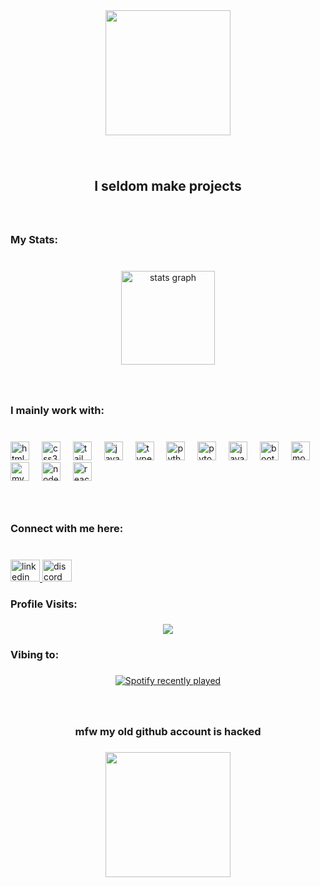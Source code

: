 <div align="center">
  <img height="200" src="https://i.pinimg.com/564x/e3/cf/66/e3cf66251ec7c44d1cb4e6d60bad21af.jpg"  />
</div>

###

<br clear="both">

<h2 align="center">I seldom make projects</h2>

###

<br clear="both">

<h3 align="left">My Stats:</h3>

###

<br clear="both">

<div align="center">
  <img src="https://github-readme-stats.vercel.app/api?username=GagDrag&hide_title=false&hide_rank=true&show_icons=true&include_all_commits=true&count_private=true&disable_animations=false&theme=codeSTACKr&locale=en&hide_border=true&custom_title=mandatory%20stats%20everyone%20has" height="150" alt="stats graph"  />
</div>

###

<br clear="both">

<h3 align="left">I mainly work with:</h3>

###

<br clear="both">

<div align="left">
  <img src="https://skillicons.dev/icons?i=html" height="30" alt="html5 logo"  />
  <img width="12" />
  <img src="https://skillicons.dev/icons?i=css" height="30" alt="css3 logo"  />
  <img width="12" />
  <img src="https://skillicons.dev/icons?i=tailwind" height="30" alt="tailwindcss logo"  />
  <img width="12" />
  <img src="https://skillicons.dev/icons?i=js" height="30" alt="javascript logo"  />
  <img width="12" />
  <img src="https://skillicons.dev/icons?i=ts" height="30" alt="typescript logo"  />
  <img width="12" />
  <img src="https://skillicons.dev/icons?i=py" height="30" alt="python logo"  />
  <img width="12" />
  <img src="https://skillicons.dev/icons?i=pytorch" height="30" alt="pytorch logo"  />
  <img width="12" />
  <img src="https://skillicons.dev/icons?i=java" height="30" alt="java logo"  />
  <img width="12" />
  <img src="https://skillicons.dev/icons?i=bootstrap" height="30" alt="bootstrap logo"  />
  <img width="12" />
  <img src="https://skillicons.dev/icons?i=mongodb" height="30" alt="mongodb logo"  />
  <img width="12" />
  <img src="https://skillicons.dev/icons?i=mysql" height="30" alt="mysql logo"  />
  <img width="12" />
  <img src="https://skillicons.dev/icons?i=nodejs" height="30" alt="nodejs logo"  />
  <img width="12" />
  <img src="https://skillicons.dev/icons?i=react" height="30" alt="react logo"  />
</div>

###

<br clear="both">

<h3 align="left">Connect with me here:</h3>

###

<br clear="both">

<div align="left">
  <a href="https://www.linkedin.com/in/joshi-ojas/" target="_blank">
    <img src="https://raw.githubusercontent.com/maurodesouza/profile-readme-generator/master/src/assets/icons/social/linkedin/default.svg" width="47" height="35" alt="linkedin logo"  />
  </a>
  <a href="gagdrag" target="_blank">
    <img src="https://raw.githubusercontent.com/maurodesouza/profile-readme-generator/master/src/assets/icons/social/discord/default.svg" width="47" height="35" alt="discord logo"  />
  </a>
</div>

###

<h3 align="left">Profile Visits:</h3>

###

<div align="center">
  <img src="https://profile-counter.glitch.me/GagDrag/count.svg?"  />
</div>

###

<h3 align="left">Vibing to:</h3>

###

<div align="center">
  <a href="https://open.spotify.com/user/31osfoibymilugjclm37i47afpyq">
    <img src="https://spotify-recently-played-readme.vercel.app/api?user=31osfoibymilugjclm37i47afpyq&count=5&unique=true" alt="Spotify recently played"  />
  </a>
</div>

###

<br clear="both">

<h3 align="center">mfw my old github account is hacked</h3>

###

<div align="center">
  <img height="200" src="https://media1.tenor.com/m/HNBWa_wyADYAAAAC/emoji-emoji-disintegrating.gif"  />
</div>

###
